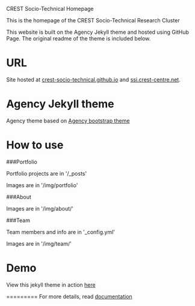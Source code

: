 CREST Socio-Technical Homepage

This is the homepage of the CREST Socio-Technical Research Cluster

This website is built on the Agency Jekyll theme and hosted using GitHub Page. The original readme of the theme is included below. 

# URL

Site hosted at [crest-socio-technical.github.io](https://crest-socio-technical.github.io) and [ssi.crest-centre.net](https://socio-technical.crest-centre.net). 


Agency Jekyll theme
====================

Agency theme based on [Agency bootstrap theme ](https://startbootstrap.com/template-overviews/agency/)

# How to use

###Portfolio 

Portfolio projects are in '/_posts'

Images are in '/img/portfolio'

###About

Images are in '/img/about/'

###Team

Team members and info are in '_config.yml'

Images are in '/img/team/'


# Demo

View this jekyll theme in action [here](https://y7kim.github.io/agency-jekyll-theme)

=========
For more details, read [documentation](http://jekyllrb.com/)

